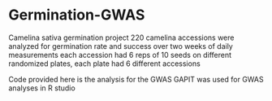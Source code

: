 # Germination-GWAS
Camelina sativa germination project
220 camelina accessions were analyzed for germination rate and success over two weeks of daily measurements
each accession had 6 reps of 10 seeds on different randomized plates, each plate had 6 different accessions

Code provided here is the analysis for the GWAS
GAPIT was used for GWAS analyses in R studio

